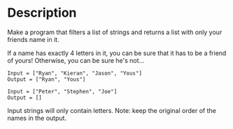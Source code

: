 # Description
Make a program that filters a list of strings and returns a list with only your friends name in it.

If a name has exactly 4 letters in it, you can be sure that it has to be a friend of yours! Otherwise, you can be sure he's not...
```
Input = ["Ryan", "Kieran", "Jason", "Yous"]
Output = ["Ryan", "Yous"]

Input = ["Peter", "Stephen", "Joe"]
Output = []
```
Input strings will only contain letters.
Note: keep the original order of the names in the output.
